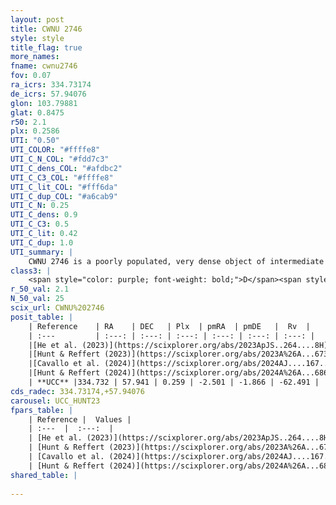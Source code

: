 ```yaml
---
layout: post
title: CWNU 2746
style: style
title_flag: true
more_names: 
fname: cwnu2746
fov: 0.07
ra_icrs: 334.73174
de_icrs: 57.94076
glon: 103.79881
glat: 0.8475
r50: 2.1
plx: 0.2586
UTI: "0.50"
UTI_COLOR: "#ffffe8"
UTI_C_N_COL: "#fdd7c3"
UTI_C_dens_COL: "#afdbc2"
UTI_C_C3_COL: "#ffffe8"
UTI_C_lit_COL: "#fff6da"
UTI_C_dup_COL: "#a6cab9"
UTI_C_N: 0.25
UTI_C_dens: 0.9
UTI_C_C3: 0.5
UTI_C_lit: 0.42
UTI_C_dup: 1.0
UTI_summary: |
    CWNU 2746 is a poorly populated, very dense object of intermediate C3 quality. It was recently reported in the literature.
class3: |
    <span style="color: purple; font-weight: bold;">D</span><span style="color: green; font-weight: bold;">A</span>
r_50_val: 2.1
N_50_val: 25
scix_url: CWNU%202746
posit_table: |
    | Reference    | RA    | DEC   | Plx  | pmRA  | pmDE   |  Rv  |
    | :---         | :---: | :---: | :---: | :---: | :---: | :---: |
    |[He et al. (2023)](https://scixplorer.org/abs/2023ApJS..264....8H) | 334.827 | 57.951 | 0.263 | -2.565 | -1.904 | -67.44 |
    |[Hunt & Reffert (2023)](https://scixplorer.org/abs/2023A%26A...673A.114H) | 334.667 | 57.92 | 0.252 | -2.537 | -1.892 | -45.519 |
    |[Cavallo et al. (2024)](https://scixplorer.org/abs/2024AJ....167...12C) | 334.71 | 57.934 | 0.251 | -- | -- | -- |
    |[Hunt & Reffert (2024)](https://scixplorer.org/abs/2024A%26A...686A..42H) | 334.667 | 57.92 | 0.252 | -2.537 | -1.892 | -45.519 |
    | **UCC** |334.732 | 57.941 | 0.259 | -2.501 | -1.866 | -62.491 | 
cds_radec: 334.73174,+57.94076
carousel: UCC_HUNT23
fpars_table: |
    | Reference |  Values |
    | :---  |  :---:  |
    | [He et al. (2023)](https://scixplorer.org/abs/2023ApJS..264....8H) | `A0=3.35, m-M=12.6, logAge=8.25` |
    | [Hunt & Reffert (2023)](https://scixplorer.org/abs/2023A%26A...673A.114H) | `AV50=3.256, diffAV50=2.176, MOD50=12.892, logAge50=8.269` |
    | [Cavallo et al. (2024)](https://scixplorer.org/abs/2024AJ....167...12C) | `AV50=3.21, dMod50=12.94, logAge50=8.31, [Fe/H]50=0.65` |
    | [Hunt & Reffert (2024)](https://scixplorer.org/abs/2024A%26A...686A..42H) | `MassJ=805.406` |
shared_table: |
    
---
```

